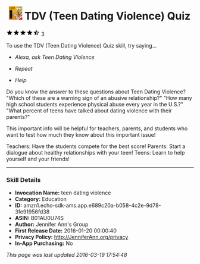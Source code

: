 # &nbsp;<img src="app_icon" alt="TDV (Teen Dating Violence) Quiz icon" width="36"> TDV (Teen Dating Violence) Quiz
![4.7 stars](../../../images/ic_star_black_18dp_1x.png)![4.7 stars](../../../images/ic_star_black_18dp_1x.png)![4.7 stars](../../../images/ic_star_black_18dp_1x.png)![4.7 stars](../../../images/ic_star_black_18dp_1x.png)![4.7 stars](../../../images/ic_star_half_black_18dp_1x.png) 3

To use the TDV (Teen Dating Violence) Quiz skill, try saying...

* *Alexa, ask Teen Dating Violence*

* *Repeat*

* *Help*

Do you know the answer to these questions about Teen Dating Violence?
"Which of these are a warning sign of an abusive relationship?"
"How many high school students experience physical abuse every year in the U.S.?"
"What percent of teens have talked about dating violence with their parents?"

This important info will be helpful for teachers, parents, and students who want to test how much they know about this important issue! 

Teachers: Have the students compete for the best score!
Parents: Start a dialogue about healthy relationships with your teen!
Teens: Learn to help yourself and your friends!

***

### Skill Details

* **Invocation Name:** teen dating violence
* **Category:** Education
* **ID:** amzn1.echo-sdk-ams.app.e689c20a-b058-4c2e-9d78-3fe91956fd38
* **ASIN:** B01AU0U74S
* **Author:** Jennifer Ann's Group
* **First Release Date:** 2016-01-20 00:00:40
* **Privacy Policy:** http://JenniferAnn.org/privacy
* **In-App Purchasing:** No

*This page was last updated 2016-03-19 17:54:48*

